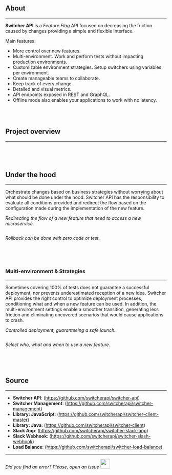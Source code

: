 <img src="https://raw.githubusercontent.com/switcherapi/switcherapi-assets/master/docs/SwitcherAPI_connectivity.jpg" class="image-style center" alt=""/><p>

## About
* * *
**Switcher API** is a *Feature Flag* API focused on decreasing the friction caused by changes providing a simple and flexible interface.

Main features:
- More control over new features.
- Multi-environment. Work and perform tests without impacting production environments.
- Customizable environment strategies. Setup switchers using variables per environment.
- Create manageable teams to collaborate.
- Keep track of every change.
- Detailed and visual metrics.
- API endpoints exposed in REST and GraphQL.
- Offline mode also enables your applications to work with no latency.

</br></br>

## Project overview
* * *

<a href="[$ASSETS_LOCATION]/documentation/images/overview/macro_overview.jpg" target="_blank">
<img src="[$ASSETS_LOCATION]/documentation/images/overview/macro_overview.jpg" class="image-style center width-70" alt=""/>
</a>

</br></br>

## Under the hood
* * *

Orchestrate changes based on business strategies without worrying about what should be done under the hood. Switcher API has the responsibility to evaluate all conditions provided and redirect the flow based on the configuration made during the implementation of the new feature.

<span class="image-style center">*Redirecting the flow of a new feature that need to access a new microservice.*</span>

<img src="https://raw.githubusercontent.com/switcherapi/switcherapi-assets/master/docs/SwitcherAPI_management-TOGGLE_ON.jpg" class="image-style center" alt=""/><p>

<span class="image-style center">*Rollback can be done with zero code or test.*</span>

<img src="https://raw.githubusercontent.com/switcherapi/switcherapi-assets/master/docs/SwitcherAPI_management-TOGGLE_OFF.jpg" class="image-style center" alt=""/>

</br></br>

### Multi-environment & Strategies
* * *

Sometimes covering 100% of tests does not guarantee a successful deployment, nor prevents underestimated reception of a new idea. Switcher API provides the right control to optimize deployment processes, conditioning what and when a new feature can be used. In addition, the multi-environment settings enable a smoother transition, generating less friction and eliminating uncovered scenarios that would cause applications to crash.

<span class="image-style center">*Controlled deployment, guaranteeing a safe launch.*</span>

<img src="https://raw.githubusercontent.com/switcherapi/switcherapi-assets/master/docs/SwitcherAPI_management-ENVIRONMENT.jpg" class="image-style center" alt=""/><p>

<span class="image-style center">*Select who, what and when to use a new feature.*</span>

<img src="https://raw.githubusercontent.com/switcherapi/switcherapi-assets/master/docs/SwitcherAPI_management-STRATEGY.jpg" class="image-style center" alt=""/>

</br></br>

## Source
* * *

- **Switcher API**: (https://github.com/switcherapi/switcher-api)
- **Switcher Management**: (https://github.com/switcherapi/switcher-management)
- **Library: JavaScript**: (https://github.com/switcherapi/switcher-client-master)
- **Library: Java**: (https://github.com/switcherapi/switcher-client)
- **Slack App**: (https://github.com/switcherapi/switcher-slack-app)
- **Slack Webhook**: (https://github.com/switcherapi/switcher-slash-webhook)
- **Load Balance**: (https://github.com/switcherapi/switcher-load-balance)


* * *

*Did you find an error? Please, open an issue*
<a href="https://github.com/switcherapi/switcher-management/issues/new?title=fix:+[overview.md]+-+[INSERT+SHORT+DESCRIPTION]" target="_blank">
    <img src="[$ASSETS_LOCATION]\github.svg" style="width: 30px;">
</a> 